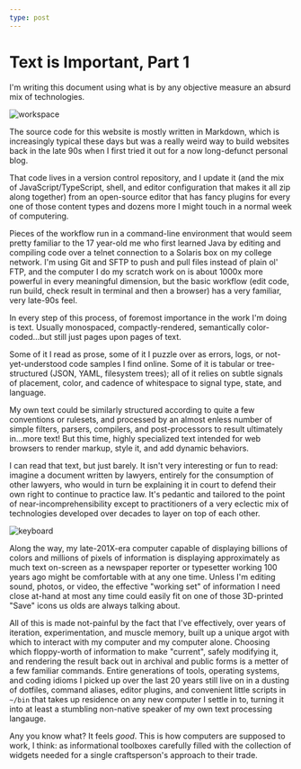 ```yaml
---
type: post
---
```

# Text is Important, Part 1

I'm writing this document using what is by any objective measure an absurd mix of technologies.

![workspace](/images/photoroll/DSCF0796.jpg)

The source code for this website is mostly written in Markdown, which is increasingly typical these days but was a really weird way to build websites back in the late 90s when I first tried it out for a now long-defunct personal blog.

That code lives in a version control repository, and I update it (and the mix of JavaScript/TypeScript, shell, and editor configuration that makes it all zip along together) from an open-source editor that has fancy plugins for every one of those content types and dozens more I might touch in a normal week of computering.

Pieces of the workflow run in a command-line environment that would seem pretty familiar to the 17 year-old me who first learned Java by editing and compiling code over a telnet connection to a Solaris box on my college network. I'm using Git and SFTP to push and pull files instead of plain ol' FTP, and the computer I do my scratch work on is about 1000x more powerful in every meaningful dimension, but the basic workflow (edit code, run build, check result in terminal and then a browser) has a very familiar, very late-90s feel.

In every step of this process, of foremost importance in the work I'm doing is text. Usually monospaced, compactly-rendered, semantically color-coded...but still just pages upon pages of text.

Some of it I read as prose, some of it I puzzle over as errors, logs, or not-yet-understood code samples I find online. Some of it is tabular or tree-structured (JSON, YAML, filesystem trees); all of it relies on subtle signals of placement, color, and cadence of whitespace to signal type, state, and language.

My own text could be similarly structured according to quite a few conventions or rulesets, and processed by an almost enless number of simple filters, parsers, compilers, and post-processors to result ultimately in...more text! But this time, highly specialized text intended for web browsers to render markup, style it, and add dynamic behaviors.

I can read that text, but just barely. It isn't very interesting or fun to read: imagine a document written by lawyers, entirely for the consumption of other lawyers, who would in turn be explaining it in court to defend their own right to continue to practice law. It's pedantic and tailored to the point of near-incomprehensibility except to practitioners of a very eclectic mix of technologies developed over decades to layer on top of each other.

![keyboard](/images/photoroll/DSCF0783.jpg)

Along the way, my late-201X-era computer capable of displaying billions of colors and millions of pixels of information is displaying approximately as much text on-screen as a newspaper reporter or typesetter working 100 years ago might be comfortable with at any one time. Unless I'm editing sound, photos, or video, the effective "working set" of information I need close at-hand at most any time could easily fit on one of those 3D-printed "Save" icons us olds are always talking about.

All of this is made not-painful by the fact that I've effectively, over years of iteration, experimentation, and muscle memory, built up a unique argot with which to interact with my computer and my computer alone. Choosing which floppy-worth of information to make "current", safely modifying it, and rendering the result back out in archival and public forms is a metter of a few familiar commands. Entire generations of tools, operating systems, and coding idioms I picked up over the last 20 years still live on in a dusting of dotfiles, command aliases, editor plugins, and convenient little scripts in `~/bin` that takes up residence on any new computer I settle in to, turning it into at least a stumbling non-native speaker of my own text processing langauge.

Any you know what? It feels _good_. This is how computers are supposed to work, I think: as informational toolboxes carefully filled with the collection of widgets needed for a single craftsperson's approach to their trade.